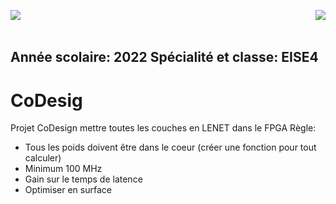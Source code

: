 <p>
<img src= https://github.com/kibouasteve/CoDesign/assets/71629695/5523b2d0-aeb7-485c-8bdd-dbb5c23ea22e p align="left">
<img src=https://github.com/kibouasteve/CoDesign/assets/71629695/ee78a014-0f7c-4ffa-82ed-bfce217817c7  p align ="right">
</p>

<br />
<br />
<h2>
<h2 align ="left">Année scolaire: 2022                                                               Spécialité et classe: EISE4
</h2>
  
# CoDesig
Projet CoDesign 
mettre toutes les couches en LENET dans le FPGA
Règle: 
  - Tous les poids doivent être dans le coeur (créer une fonction pour tout calculer) 
  - Minimum 100 MHz
  - Gain sur le temps de latence
  - Optimiser en surface


